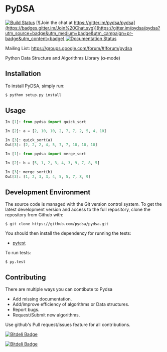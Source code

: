 # PyDSA

[![Build Status](https://travis-ci.org/pydsa/pydsa.svg?branch=master)](https://travis-ci.org/aktech/pydsa)
[![Join the chat at https://gitter.im/pydsa/pydsa](https://badges.gitter.im/Join%20Chat.svg)](https://gitter.im/pydsa/pydsa?utm_source=badge&utm_medium=badge&utm_campaign=pr-badge&utm_content=badge)
[![Documentation Status](https://readthedocs.org/projects/pydsa/badge/?version=latest)](http://pydsa.readthedocs.org/en/latest/?badge=latest)

Mailing List: https://groups.google.com/forum/#!forum/pydsa

Python Data Structure and Algorithms Library (α-mode)

## Installation

To install PyDSA, simply run:

```python
$ python setup.py install
```

## Usage

```python
In [1]: from pydsa import quick_sort

In [2]: a = [2, 10, 10, 2, 7, 7, 2, 5, 4, 10]

In [3]: quick_sort(a)
Out[3]: [2, 2, 2, 4, 5, 7, 7, 10, 10, 10]
```

```python
In [1]: from pydsa import merge_sort

In [2]: b = [5, 1, 2, 3, 4, 3, 9, 7, 8, 5]

In [3]: merge_sort(b)
Out[3]: [1, 2, 3, 3, 4, 5, 5, 7, 8, 9]

```

## Development Environment

The source code is managed with the Git version control system. To get the latest development version and access to the full repository, clone the repository from Github with:

```
$ git clone https://github.com/pydsa/pydsa.git
```

You should then install the dependency for running the tests:

* [pytest](http://pytest.org/latest/getting-started.html#getstarted)

To run tests:

```
$ py.test
```

## Contributing

There are multiple ways you can contibute to Pydsa

* Add missing documentation.
* Add/improve efficiency of algorithms or Data structures.
* Report bugs.
* Request/Submit new algorithms.

Use github's Pull request/issues feature for all contributions.

[![Bitdeli Badge](https://d2weczhvl823v0.cloudfront.net/aktech/pydsa/trend.png)](https://bitdeli.com/free "Bitdeli Badge")


[![Bitdeli Badge](https://d2weczhvl823v0.cloudfront.net/pydsa/pydsa/trend.png)](https://bitdeli.com/free "Bitdeli Badge")


